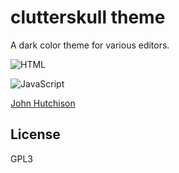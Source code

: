 clutterskull theme
=========

A dark color theme for various editors.

![HTML](https://raw.githubusercontent.com/clutterskull/clutterskull-theme/master/images/html.png)

![JavaScript](https://raw.githubusercontent.com/clutterskull/clutterskull-theme/master/images/javascript.png)

[John Hutchison](https://github.com/clutterskull)


License
----

GPL3
